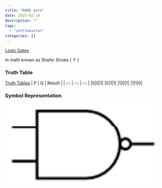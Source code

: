 ```yaml
---
title: "NAND gate"
date: 2025-02-14
description: ""
tags: 
  - "zettlekasten"
categories: []
---
```


[Logic Gates](Logic%20Gates.md)

In math known as Shafer Stroke ( $\uparrow$ )

### Truth Table
[Truth Tables](Truth%20Tables.md)
| P | Q | Result |
| :-: | :-: | :-: |
|0|0|1|
|0|1|1|
|1|0|1|
|1|1|0|

### Symbol Representation
![400x200](attachments/NAND_GATE.png)
